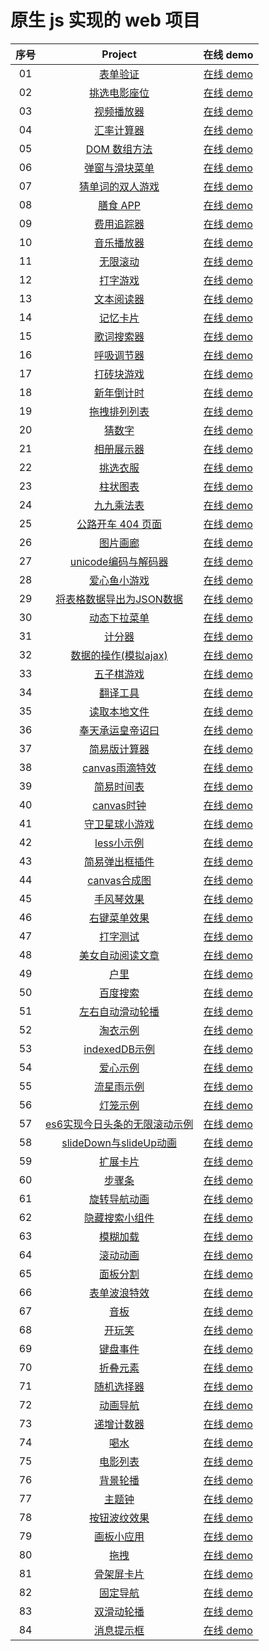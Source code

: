 # 原生 js 实现的 web 项目

| 序号 |                                                 Project                                                  |                                        在线 demo                                        |
| :--: | :------------------------------------------------------------------------------------------------------: | :-------------------------------------------------------------------------------------: |
|  01  |                [表单验证](https://github.com/eveningwater/my-web-projects/tree/master/js/1)                 |          [在线 demo](https://www.eveningwater.com/my-web-projects/js/1/)           |
|  02  |              [挑选电影座位](https://github.com/eveningwater/my-web-projects/tree/master/js/2)               |          [在线 demo](https://www.eveningwater.com/my-web-projects/js/2/)           |
|  03  |               [视频播放器](https://github.com/eveningwater/my-web-projects/tree/master/js/3)                |          [在线 demo](https://www.eveningwater.com/my-web-projects/js/3/)           |
|  04  |               [汇率计算器](https://github.com/eveningwater/my-web-projects/tree/master/js/4)                |          [在线 demo](https://www.eveningwater.com/my-web-projects/js/4/)           |
|  05  |              [DOM 数组方法](https://github.com/eveningwater/my-web-projects/tree/master/js/5)               |          [在线 demo](https://www.eveningwater.com/my-web-projects/js/5/)           |
|  06  |             [弹窗与滑块菜单](https://github.com/eveningwater/my-web-projects/tree/master/js/6)              |          [在线 demo](https://www.eveningwater.com/my-web-projects/js/6/)           |
|  07  |            [猜单词的双人游戏](https://github.com/eveningwater/my-web-projects/tree/master/js/7)             |          [在线 demo](https://www.eveningwater.com/my-web-projects/js/7/)           |
|  08  |                [膳食 APP](https://github.com/eveningwater/my-web-projects/tree/master/js/8)                 |          [在线 demo](https://www.eveningwater.com/my-web-projects/js/8/)           |
|  09  |               [费用追踪器](https://github.com/eveningwater/my-web-projects/tree/master/js/9)                |          [在线 demo](https://www.eveningwater.com/my-web-projects/js/9/)           |
|  10  |        [音乐播放器](https://github.com/eveningwater/my-web-projects/tree/master/js/10)        |     [在线 demo](https://www.eveningwater.com/my-web-projects/js/10/)     |
|  11  | [无限滚动](https://github.com/eveningwater/my-web-projects/tree/master/js/11) | [在线 demo](https://www.eveningwater.com/my-web-projects/js/11/) |
|  12  |         [打字游戏](https://github.com/eveningwater/my-web-projects/tree/master/js/12)         |     [在线 demo](https://www.eveningwater.com/my-web-projects/js/12/)      |
|  13  |  [文本阅读器](https://github.com/eveningwater/my-web-projects/tree/master/js/13)  |  [在线 demo](https://www.eveningwater.com/my-web-projects/js/13/)  |
|  14  |        [记忆卡片](https://github.com/eveningwater/my-web-projects/tree/master/js/14)        |     [在线 demo](https://www.eveningwater.com/my-web-projects/js/14/)     |
|  15  |     [歌词搜索器](https://github.com/eveningwater/my-web-projects/tree/master/js/15)      |    [在线 demo](https://www.eveningwater.com/my-web-projects/js/15/)     |
|  16  |               [呼吸调节器](https://github.com/eveningwater/my-web-projects/tree/master/js/16)               |          [在线 demo](https://www.eveningwater.com/my-web-projects/js/16/)          |
|  17  |       [打砖块游戏](https://github.com/eveningwater/my-web-projects/tree/master/js/17)       |    [在线 demo](https://www.eveningwater.com/my-web-projects/js/17/)     |
|  18  |  [新年倒计时](https://github.com/eveningwater/my-web-projects/tree/master/js/18)  |  [在线 demo](https://www.eveningwater.com/my-web-projects/js/18/)  |
|  19  |       [拖拽排列列表](https://github.com/eveningwater/my-web-projects/tree/master/js/19)       |    [在线 demo](https://www.eveningwater.com/my-web-projects/js/19/)     |
|  20  |                 [猜数字](https://github.com/eveningwater/my-web-projects/tree/master/js/20)                 |          [在线 demo](https://www.eveningwater.com/my-web-projects/js/20/)          |
|  21  |               [相册展示器](https://github.com/eveningwater/my-web-projects/tree/master/js/21)               |          [在线 demo](https://www.eveningwater.com/my-web-projects/js/21/)          |
|  22  |                [挑选衣服](https://github.com/eveningwater/my-web-projects/tree/master/js/22)                |          [在线 demo](https://www.eveningwater.com/my-web-projects/js/22/)          |
|  23  |                [柱状图表](https://github.com/eveningwater/my-web-projects/tree/master/js/23)                |          [在线 demo](https://www.eveningwater.com/my-web-projects/js/23/)          |
|  24  |               [九九乘法表](https://github.com/eveningwater/my-web-projects/tree/master/js/24)               |          [在线 demo](https://www.eveningwater.com/my-web-projects/js/24/)          |
|  25  |           [公路开车 404 页面](https://github.com/eveningwater/my-web-projects/tree/master/js/25)            |          [在线 demo](https://www.eveningwater.com/my-web-projects/js/25/)          |
|  26  |           [图片画廊](https://github.com/eveningwater/my-web-projects/tree/master/js/26)            |          [在线 demo](https://www.eveningwater.com/my-web-projects/js/26/)          |
|  27  |           [unicode编码与解码器](https://github.com/eveningwater/my-web-projects/tree/master/js/27)            |          [在线 demo](https://www.eveningwater.com/my-web-projects/js/27/)
|  28  |           [爱心鱼小游戏](https://github.com/eveningwater/my-web-projects/tree/master/js/28)            |          [在线 demo](https://www.eveningwater.com/my-web-projects/js/28/)          
|  29  |           [将表格数据导出为JSON数据](https://github.com/eveningwater/my-web-projects/tree/master/js/29)            |          [在线 demo](https://www.eveningwater.com/my-web-projects/js/29/)   
|  30  |           [动态下拉菜单](https://github.com/eveningwater/my-web-projects/tree/master/js/30)            |          [在线 demo](https://www.eveningwater.com/my-web-projects/js/30/)
|  31  |           [计分器](https://github.com/eveningwater/my-web-projects/tree/master/js/31)            |          [在线 demo](https://www.eveningwater.com/my-web-projects/js/31/)
|  32  |           [数据的操作(模拟ajax)](https://github.com/eveningwater/my-web-projects/tree/master/js/32)            |          [在线 demo](https://www.eveningwater.com/my-web-projects/js/32/)
|  33  |           [五子棋游戏](https://github.com/eveningwater/my-web-projects/tree/master/js/33)            |          [在线 demo](https://www.eveningwater.com/my-web-projects/js/33/)
|  34  |           [翻译工具](https://github.com/eveningwater/my-web-projects/tree/master/js/34)            |          [在线 demo](https://www.eveningwater.com/my-web-projects/js/34/)
|  35  |           [读取本地文件](https://github.com/eveningwater/my-web-projects/tree/master/js/35)            |          [在线 demo](https://www.eveningwater.com/my-web-projects/js/35/)
|  36  |           [奉天承运皇帝诏曰](https://github.com/eveningwater/my-web-projects/tree/master/js/36)            |          [在线 demo](https://www.eveningwater.com/my-web-projects/js/36/)    
|  37  |           [简易版计算器](https://github.com/eveningwater/my-web-projects/tree/master/js/37)            |          [在线 demo](https://www.eveningwater.com/my-web-projects/js/37/) 
|  38  |           [canvas雨滴特效](https://github.com/eveningwater/my-web-projects/tree/master/js/38)            |          [在线 demo](https://www.eveningwater.com/my-web-projects/js/38/)                  
|  39  |           [简易时间表](https://github.com/eveningwater/my-web-projects/tree/master/js/39)            |          [在线 demo](https://www.eveningwater.com/my-web-projects/js/39/)  
|  40  |           [canvas时钟](https://github.com/eveningwater/my-web-projects/tree/master/js/40)            |          [在线 demo](https://www.eveningwater.com/my-web-projects/js/40/) 
|  41  |           [守卫星球小游戏](https://github.com/eveningwater/my-web-projects/tree/master/js/41)            |          [在线 demo](https://www.eveningwater.com/my-web-projects/js/41/) 
|  42  |           [less小示例](https://github.com/eveningwater/my-web-projects/tree/master/js/42)            |          [在线 demo](https://www.eveningwater.com/my-web-projects/js/42/) 
|  43  |           [简易弹出框插件](https://github.com/eveningwater/my-web-projects/tree/master/js/43)            |          [在线 demo](https://www.eveningwater.com/my-web-projects/js/43/) 
|  44  |           [canvas合成图](https://github.com/eveningwater/my-web-projects/tree/master/js/44)            |          [在线 demo](https://www.eveningwater.com/my-web-projects/js/44/) 
|  45  |           [手风琴效果](https://github.com/eveningwater/my-web-projects/tree/master/js/45)            |          [在线 demo](https://www.eveningwater.com/my-web-projects/js/45/) 
|  46  |           [右键菜单效果](https://github.com/eveningwater/my-web-projects/tree/master/js/46)            |          [在线 demo](https://www.eveningwater.com/my-web-projects/js/46/) 
|  47  |           [打字测试](https://github.com/eveningwater/my-web-projects/tree/master/js/47)            |          [在线 demo](https://www.eveningwater.com/my-web-projects/js/47/) 
|  48  |           [美女自动阅读文章](https://github.com/eveningwater/my-web-projects/tree/master/js/48)            |          [在线 demo](https://www.eveningwater.com/my-web-projects/js/48/) 
|  49  |           [户里](https://github.com/eveningwater/my-web-projects/tree/master/js/49)            |          [在线 demo](https://www.eveningwater.com/my-web-projects/js/49/) 
|  50  |           [百度搜索](https://github.com/eveningwater/my-web-projects/tree/master/js/50)            |          [在线 demo](https://www.eveningwater.com/my-web-projects/js/50/) 
|  51  |           [左右自动滑动轮播](https://github.com/eveningwater/my-web-projects/tree/master/js/51)            |          [在线 demo](https://www.eveningwater.com/my-web-projects/js/51/) 
|  52  |           [淘衣示例](https://github.com/eveningwater/my-web-projects/tree/master/js/52)            |          [在线 demo](https://www.eveningwater.com/my-web-projects/js/52/) 
|  53  |           [indexedDB示例](https://github.com/eveningwater/my-web-projects/tree/master/js/53)            |          [在线 demo](https://www.eveningwater.com/my-web-projects/js/53/) 
|  54  |           [爱心示例](https://github.com/eveningwater/my-web-projects/tree/master/js/54)            |          [在线 demo](https://www.eveningwater.com/my-web-projects/js/54/) 
|  55  |           [流星雨示例](https://github.com/eveningwater/my-web-projects/tree/master/js/55)            |          [在线 demo](https://www.eveningwater.com/my-web-projects/js/55/) 
|  56  |           [灯笼示例](https://github.com/eveningwater/my-web-projects/tree/master/js/56)            |          [在线 demo](https://www.eveningwater.com/my-web-projects/js/56/) 
|  57  |           [es6实现今日头条的无限滚动示例](https://github.com/eveningwater/my-web-projects/tree/master/js/57)            |          [在线 demo](https://www.eveningwater.com/my-web-projects/js/57/) 
|  58  |           [slideDown与slideUp动画](https://github.com/eveningwater/my-web-projects/tree/master/js/58)            |          [在线 demo](https://www.eveningwater.com/my-web-projects/js/58) 
|  59  |           [扩展卡片](https://github.com/eveningwater/my-web-projects/tree/master/js/59)            |          [在线 demo](https://www.eveningwater.com/my-web-projects/js/59) 
|  60  |           [步骤条](https://github.com/eveningwater/my-web-projects/tree/master/js/60)            |          [在线 demo](https://www.eveningwater.com/my-web-projects/js/60) 
|  61  |           [旋转导航动画](https://github.com/eveningwater/my-web-projects/tree/master/js/61)            |          [在线 demo](https://www.eveningwater.com/my-web-projects/js/61) 
|  62  |           [隐藏搜索小组件](https://github.com/eveningwater/my-web-projects/tree/master/js/62)            |          [在线 demo](https://www.eveningwater.com/my-web-projects/js/62) 
|  63  |           [模糊加载](https://github.com/eveningwater/my-web-projects/tree/master/js/63)            |          [在线 demo](https://www.eveningwater.com/my-web-projects/js/63) 
|  64  |           [滚动动画](https://github.com/eveningwater/my-web-projects/tree/master/js/64)            |          [在线 demo](https://www.eveningwater.com/my-web-projects/js/64) 
|  65  |           [面板分割](https://github.com/eveningwater/my-web-projects/tree/master/js/65)            |          [在线 demo](https://www.eveningwater.com/my-web-projects/js/65) 
|  66  |           [表单波浪特效](https://github.com/eveningwater/my-web-projects/tree/master/js/66)            |          [在线 demo](https://www.eveningwater.com/my-web-projects/js/66) 
|  67  |           [音板](https://github.com/eveningwater/my-web-projects/tree/master/js/67)            |          [在线 demo](https://www.eveningwater.com/my-web-projects/js/67) 
|  68  |           [开玩笑](https://github.com/eveningwater/my-web-projects/tree/master/js/68)            |          [在线 demo](https://www.eveningwater.com/my-web-projects/js/68) 
|  69  |           [键盘事件](https://github.com/eveningwater/my-web-projects/tree/master/js/69)            |          [在线 demo](https://www.eveningwater.com/my-web-projects/js/69) 
|  70  |           [折叠元素](https://github.com/eveningwater/my-web-projects/tree/master/js/70)            |          [在线 demo](https://www.eveningwater.com/my-web-projects/js/70) 
|  71  |           [随机选择器](https://github.com/eveningwater/my-web-projects/tree/master/js/71)            |          [在线 demo](https://www.eveningwater.com/my-web-projects/js/71) 
|  72  |           [动画导航](https://github.com/eveningwater/my-web-projects/tree/master/js/72)            |          [在线 demo](https://www.eveningwater.com/my-web-projects/js/72) 
|  73  |           [递增计数器](https://github.com/eveningwater/my-web-projects/tree/master/js/73)            |          [在线 demo](https://www.eveningwater.com/my-web-projects/js/73)
|  74  |           [喝水](https://github.com/eveningwater/my-web-projects/tree/master/js/74)            |          [在线 demo](https://www.eveningwater.com/my-web-projects/js/74)
|  75  |           [电影列表](https://github.com/eveningwater/my-web-projects/tree/master/js/75)            |          [在线 demo](https://www.eveningwater.com/my-web-projects/js/75) 
|  76  |           [背景轮播](https://github.com/eveningwater/my-web-projects/tree/master/js/76)            |          [在线 demo](https://www.eveningwater.com/my-web-projects/js/76)
|  77  |           [主题钟](https://github.com/eveningwater/my-web-projects/tree/master/js/77)            |          [在线 demo](https://www.eveningwater.com/my-web-projects/js/77)
|  78  |           [按钮波纹效果](https://github.com/eveningwater/my-web-projects/tree/master/js/78)            |          [在线 demo](https://www.eveningwater.com/my-web-projects/js/78)
|  79  |           [画板小应用](https://github.com/eveningwater/my-web-projects/tree/master/js/79)            |          [在线 demo](https://www.eveningwater.com/my-web-projects/js/79)
|  80  |           [拖拽](https://github.com/eveningwater/my-web-projects/tree/master/js/80)            |          [在线 demo](https://www.eveningwater.com/my-web-projects/js/80)
|  81  |           [骨架屏卡片](https://github.com/eveningwater/my-web-projects/tree/master/js/81)            |          [在线 demo](https://www.eveningwater.com/my-web-projects/js/81)
|  82  |           [固定导航](https://github.com/eveningwater/my-web-projects/tree/master/js/82)            |          [在线 demo](https://www.eveningwater.com/my-web-projects/js/82)
|  83  |           [双滑动轮播](https://github.com/eveningwater/my-web-projects/tree/master/js/83)            |          [在线 demo](https://www.eveningwater.com/my-web-projects/js/83)
|  84  |           [消息提示框](https://github.com/eveningwater/my-web-projects/tree/master/js/84)            |          [在线 demo](https://www.eveningwater.com/my-web-projects/js/84)                